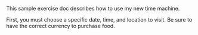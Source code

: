 This sample exercise doc describes how to use my new time machine.

First, you must choose a specific date, time, and location to visit. Be sure to have the correct currency to purchase food.
